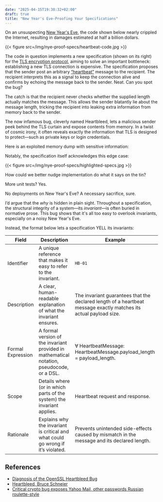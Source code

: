 ```yaml
---
date: "2025-04-15T19:30:32+02:00"
draft: true
title: "New Year's Eve-Proofing Your Specifications"
---
```


On an unsuspecting [New Year's Eve](https://github.com/openssl/openssl/commit/4817504d069b4c5082161b02a22116ad75f822b1), the code shown below nearly crippled the Internet, resulting in damages estimated at half a billion dollars.

{{< figure src=/img/nye-proof-specs/heartbeat-code.jpg >}}

The code in question implements a new specification (shown on its right) for the [TLS encryption protocol](https://en.wikipedia.org/wiki/Transport_Layer_Security), aiming to solve an important bottleneck: establishing a new TLS connection is expensive. The specification proposes that the sender post an arbitrary [“heartbeat”](https://www.rfc-editor.org/rfc/rfc6520) message to the recipient. The recipient interprets this as a signal to keep the connection alive and confirms by echoing the message back to the sender. Neat. Can you spot the bug?

The catch is that the recipient never checks whether the supplied length actually matches the message. This allows the sender blatantly lie about the message length, tricking the recipient into leaking extra information from memory back to the sender.

The now infamous bug, cleverly named Heartbleed, lets a malicious sender peek behind the TLS curtain and expose contents from memory. In a twist of cosmic irony, it often reveals exactly the information that TLS is designed to protect—such as private keys or login credentials.

Here is an exploited memory dump with sensitive information:

Notably, the specification itself acknowledges this edge case:

{{< figure src=/img/nye-proof-specs/highlighted-specs.jpg >}}

How could we better nudge implementation do what it says on the tin?

More unit tests? Yes.

No deployments on New Year's Eve? A necessary sacrifice, sure.

I’d argue that the _why_ is hidden in plain sight. Throughout a specification, the structural integrity of a system—its _invariant_—is often buried in normative prose. This bug shows that it's all too easy to overlook invariants, especially on a noisy New Year's Eve.

Instead, the format below lets a specification YELL its invariants:

| Field             | Description                                                                                | Example                                                                                                           |
| ----------------- | ------------------------------------------------------------------------------------------ | ----------------------------------------------------------------------------------------------------------------- |
| Identifier        | A unique reference that makes it easy to refer to the invariant.                           | `HB-01`                                                                                                           |
| Description       | A clear, human-readable explanation of what the invariant ensures.                         | The invariant guarantees that the declared length of a heartbeat message exactly matches its actual payload size. |
| Formal Expression | A formal version of the invariant provided in mathematical notation, pseudocode, or a DSL. | ∀ HeartbeatMessage: HeartbeatMessage.payload_length = payload_length.                                             |
| Scope             | Details where (or in which parts of the system) the invariant applies.                     | Heartbeat request and response.                                                                                   |
| Rationale         | Explains why the invariant is critical and what could go wrong if it’s violated.           | Prevents unintended side-effects caused by mismatch in the message and its declared length.                       |

## References

- [Diagnosis of the OpenSSL Heartbleed Bug](https://web.archive.org/web/20141015215508/http://blog.existentialize.com/diagnosis-of-the-openssl-heartbleed-bug.html)
- [Heartbleed, Bruce Schneier](https://www.schneier.com/blog/archives/2014/04/heartbleed.html)
- [Critical crypto bug exposes Yahoo Mail, other passwords Russian roulette-style](https://arstechnica.com/information-technology/2014/04/critical-crypto-bug-exposes-yahoo-mail-passwords-russian-roulette-style/)
